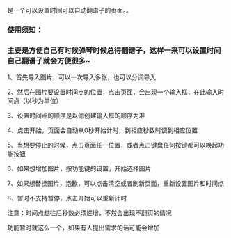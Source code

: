 是一个可以设置时间可以自动翻谱子的页面。。

### 使用须知：

### 主要是方便自己有时候弹琴时候总得翻谱子，这样一来可以设置时间自己翻谱子就会方便很多~

1、首先导入图片，可以一次导入多张，也可以分词导入

2、然后在图片要设置时间点的位置，点击页面，会出现一个输入框，在此输入时间点（以秒为单位）

3、设置时间点的顺序是以你创建输入框的顺序为准

4、点击开始，页面会自动从0秒开始计时，到相应秒数时调到相应位置

5、当想要停止的时候，点击页面任一位置，或者点击键盘任何按键都可以唤起功能按钮

6、如果想增加图片，按功能键的设置，开始选择图片

7、如果想替换图片，抱歉，可以点击清空或者刷新页面，重新设置图片和时间点

8、暂时不支持暂停，点击开始可以重新计时

注意：时间点越往后秒数必须递增，不然会出现不翻页的情况

功能暂时就这么一个，如果有人提出需求的话可能会增加